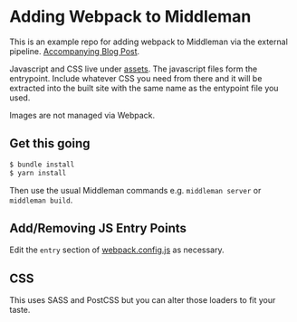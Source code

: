 # Adding Webpack to Middleman

This is an example repo for adding webpack to Middleman via the external pipeline. [Accompanying Blog Post](https://dance.computer.dance/posts/2017/02/adding-webpack-to-middleman.html).

Javascript and CSS live under [assets](assets). The javascript files form the entrypoint. Include whatever CSS you need from there and it will be extracted into the built site with the same name as the entypoint file you used.

Images are not managed via Webpack.

## Get this going

```sh
$ bundle install
$ yarn install
```

Then use the usual Middleman commands e.g. `middleman server` or `middleman build`.

## Add/Removing JS Entry Points

Edit the `entry` section of [webpack.config.js](webpack.config.js) as necessary.

## CSS

This uses SASS and PostCSS but you can alter those loaders to fit your taste.
